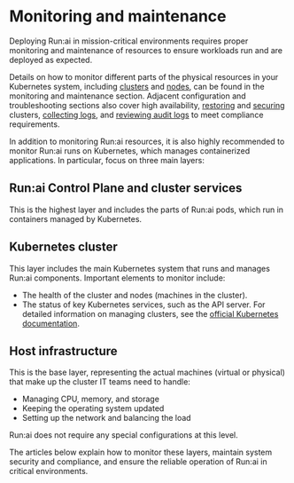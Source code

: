 # Monitoring and maintenance

Deploying Run:ai in mission-critical environments requires proper monitoring and maintenance of resources to ensure workloads run and are deployed as expected.

Details on how to monitor different parts of the physical resources in your Kubernetes system, including [clusters](clusters.md) and [nodes](../manage-ai-initiatives/managing-your-resources/nodes.md), can be found in the monitoring and maintenance section. Adjacent configuration and troubleshooting sections also cover high availability, [restoring](cluster-restore.md) and [securing](secure-your-cluster.md) clusters, [collecting logs](logs-collection.md), and [reviewing audit logs](event-history.md) to meet compliance requirements.

In addition to monitoring Run:ai resources, it is also highly recommended to monitor Run:ai runs on Kubernetes, which manages containerized applications. In particular, focus on three main layers:

## Run:ai Control Plane and cluster services

This is the highest layer and includes the parts of Run:ai pods, which run in containers managed by Kubernetes.

## Kubernetes cluster

This layer includes the main Kubernetes system that runs and manages Run:ai components. Important elements to monitor include:

* The health of the cluster and nodes (machines in the cluster).
* The status of key Kubernetes services, such as the API server. For detailed information on managing clusters, see the [official Kubernetes documentation](https://kubernetes.io/docs/tasks/debug/debug-cluster/resource-usage-monitoring/).

## Host infrastructure

This is the base layer, representing the actual machines (virtual or physical) that make up the cluster IT teams need to handle:

* Managing CPU, memory, and storage
* Keeping the operating system updated
* Setting up the network and balancing the load

Run:ai does not require any special configurations at this level.

The articles below explain how to monitor these layers, maintain system security and compliance, and ensure the reliable operation of Run:ai in critical environments.
